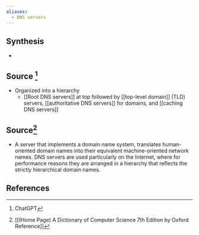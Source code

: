 ```yaml
---
aliases:
  - DNS servers
---
```

## Synthesis
- 
## Source [^1]
- Organized into a hierarchy
	- [[Root DNS servers]] at top followed by [[top-level domain]] (TLD) servers, [[authoritative DNS servers]] for domains, and [[caching DNS servers]]

## Source[^2]
- A server that implements a domain name system, translates human-oriented domain names into their equivalent machine-oriented network names. DNS servers are used particularly on the Internet, where for performance reasons they are arranged in a hierarchy that reflects the strictly hierarchical domain names.
## References

[^1]: ChatGPT
[^2]: [[(Home Page) A Dictionary of Computer Science 7th Edition by Oxford Reference]]